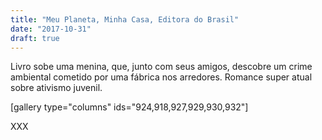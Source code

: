 ```yaml
---
title: "Meu Planeta, Minha Casa, Editora do Brasil"
date: "2017-10-31"
draft: true
---
```


Livro sobe uma menina, que, junto com seus amigos, descobre um crime ambiental cometido por uma fábrica nos arredores. Romance super atual sobre ativismo juvenil.

\[gallery type="columns" ids="924,918,927,929,930,932"\]

XXX

